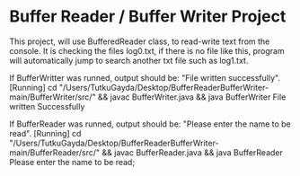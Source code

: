 # Buffer Reader / Buffer Writer Project

This project, will use BufferedReader class, to read-write text from the console. 
It is checking the files log0.txt, if there is no file like this, program will automatically jump to search another txt file such as log1.txt. 

If BufferWritter was runned, output should be: "File written successfully". 
[Running] cd "/Users/TutkuGayda/Desktop/BufferReaderBufferWriter-main/BufferWriter/src/" && javac BufferWriter.java && java BufferWriter
File written Successfully


If BufferReader was runned, output should be: "Please enter the name to be read".
[Running] cd "/Users/TutkuGayda/Desktop/BufferReaderBufferWriter-main/BufferReader/src/" && javac BufferReader.java && java BufferReader
Please enter the name to be read;